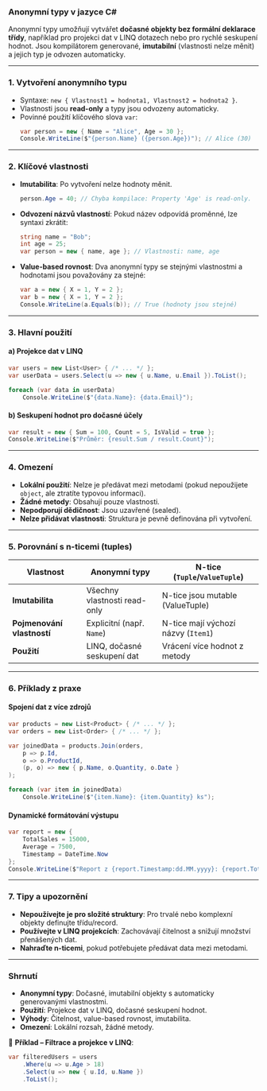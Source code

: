 
### **Anonymní typy v jazyce C#**

Anonymní typy umožňují vytvářet **dočasné objekty bez formální deklarace třídy**, například pro projekci dat v LINQ dotazech nebo pro rychlé seskupení hodnot. Jsou kompilátorem generované, **imutabilní** (vlastnosti nelze měnit) a jejich typ je odvozen automaticky.

---

### **1. Vytvoření anonymního typu**

- Syntaxe: `new { Vlastnost1 = hodnota1, Vlastnost2 = hodnota2 }`.
- Vlastnosti jsou **read-only** a typy jsou odvozeny automaticky.
- Povinné použití klíčového slova `var`:
  ```csharp
  var person = new { Name = "Alice", Age = 30 };
  Console.WriteLine($"{person.Name} ({person.Age})"); // Alice (30)
  ```

---

### **2. Klíčové vlastnosti**

- **Imutabilita**: Po vytvoření nelze hodnoty měnit.
  ```csharp
  person.Age = 40; // Chyba kompilace: Property 'Age' is read-only.
  ```
- **Odvození názvů vlastností**: Pokud název odpovídá proměnné, lze syntaxi zkrátit:
  ```csharp
  string name = "Bob";
  int age = 25;
  var person = new { name, age }; // Vlastnosti: name, age
  ```
- **Value-based rovnost**: Dva anonymní typy se stejnými vlastnostmi a hodnotami jsou považovány za stejné:
  ```csharp
  var a = new { X = 1, Y = 2 };
  var b = new { X = 1, Y = 2 };
  Console.WriteLine(a.Equals(b)); // True (hodnoty jsou stejné)
  ```

---

### **3. Hlavní použití**

#### **a) Projekce dat v LINQ**

```csharp
var users = new List<User> { /* ... */ };
var userData = users.Select(u => new { u.Name, u.Email }).ToList();

foreach (var data in userData)
    Console.WriteLine($"{data.Name}: {data.Email}");
```

#### **b) Seskupení hodnot pro dočasné účely**

```csharp
var result = new { Sum = 100, Count = 5, IsValid = true };
Console.WriteLine($"Průměr: {result.Sum / result.Count}");
```

---

### **4. Omezení**

- **Lokální použití**: Nelze je předávat mezi metodami (pokud nepoužijete `object`, ale ztratíte typovou informaci).
- **Žádné metody**: Obsahují pouze vlastnosti.
- **Nepodporují dědičnost**: Jsou uzavřené (sealed).
- **Nelze přidávat vlastnosti**: Struktura je pevně definována při vytvoření.

---

### **5. Porovnání s n-ticemi (tuples)**

| Vlastnost               | Anonymní typy                  | N-tice (`Tuple`/`ValueTuple`)       |
|-------------------------|--------------------------------|-------------------------------------|
| **Imutabilita**         | Všechny vlastnosti read-only   | N-tice jsou mutable (ValueTuple)    |
| **Pojmenování vlastností** | Explicitní (např. `Name`)     | N-tice mají výchozí názvy (`Item1`) |
| **Použití**             | LINQ, dočasné seskupení dat    | Vrácení více hodnot z metody        |

---

### **6. Příklady z praxe**

#### **Spojení dat z více zdrojů**

```csharp
var products = new List<Product> { /* ... */ };
var orders = new List<Order> { /* ... */ };

var joinedData = products.Join(orders,
    p => p.Id,
    o => o.ProductId,
    (p, o) => new { p.Name, o.Quantity, o.Date }
);

foreach (var item in joinedData)
    Console.WriteLine($"{item.Name}: {item.Quantity} ks");
```

#### **Dynamické formátování výstupu**

```csharp
var report = new { 
    TotalSales = 15000, 
    Average = 7500, 
    Timestamp = DateTime.Now 
};
Console.WriteLine($"Report z {report.Timestamp:dd.MM.yyyy}: {report.TotalSales} Kč");
```

---

### **7. Tipy a upozornění**

- **Nepoužívejte je pro složité struktury**: Pro trvalé nebo komplexní objekty definujte třídu/record.
- **Používejte v LINQ projekcích**: Zachovávají čitelnost a snižují množství přenášených dat.
- **Nahraďte n-ticemi**, pokud potřebujete předávat data mezi metodami.

---

### **Shrnutí**

- **Anonymní typy**: Dočasné, imutabilní objekty s automaticky generovanými vlastnostmi.
- **Použití**: Projekce dat v LINQ, dočasné seskupení hodnot.
- **Výhody**: Čitelnost, value-based rovnost, imutabilita.
- **Omezení**: Lokální rozsah, žádné metody.

📌 **Příklad – Filtrace a projekce v LINQ**:
```csharp
var filteredUsers = users
    .Where(u => u.Age > 18)
    .Select(u => new { u.Id, u.Name })
    .ToList();
```
